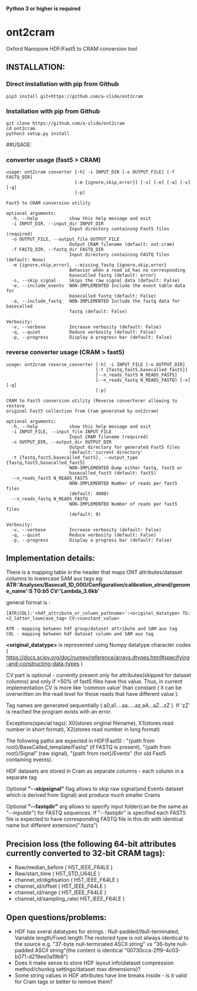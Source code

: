**Python 3 or higher is required**

# ont2cram

Oxford Nanopore HDF/Fast5 to CRAM conversion tool

## INSTALLATION:

### Direct installation with pip from Github

~~~
pip3 install git+https://github.com/a-slide/ont2cram
~~~

### Installation with pip from Github

~~~
git clone https://github.com/a-slide/ont2cram
cd ont2cram
python3 setup.py install
~~~

##USAGE:

### converter usage (fast5 > CRAM)

~~~
usage: ont2cram converter [-h] -i INPUT_DIR [-o OUTPUT_FILE] [-f FASTQ_DIR]
                          [-m {ignore,skip,error}] [-s] [-e] [-a] [-v] [-q]
                          [-p]

Fast5 to CRAM conversion utility

optional arguments:
  -h, --help            show this help message and exit
  -i INPUT_DIR, --input_dir INPUT_DIR
                        Input directory containing Fast5 files (required)
  -o OUTPUT_FILE, --output_file OUTPUT_FILE
                        Output CRAM filename (default: out.cram)
  -f FASTQ_DIR, --fastq_dir FASTQ_DIR
                        Input directory containing FASTQ files (default: None)
  -m {ignore,skip,error}, --missing_fastq {ignore,skip,error}
                        Behavior when a read id has no corresponding
                        basecalled fastq (default: error)
  -s, --skip_signal     Skips the raw signal data (default: False)
  -e, --include_events  NON-IMPLEMENTED Include the event table data for
                        basecalled fastq (default: False)
  -a, --include_fastq   NON-IMPLEMENTED Include the fastq data for basecalled
                        fastq (default: False)

Verbosity:
  -v, --verbose         Increase verbosity (default: False)
  -q, --quiet           Reduce verbosity (default: False)
  -p, --progress        Display a progress bar (default: False)

~~~

### reverse converter usage (CRAM > fast5)

~~~
usage: ont2cram reverse_converter [-h] -i INPUT_FILE [-o OUTPUT_DIR]
                                  [-t {fastq,fast5,basecalled_fast5}]
                                  [--n_reads_fast5 N_READS_FAST5]
                                  [--n_reads_fastq N_READS_FASTQ] [-v] [-q]
                                  [-p]

CRAM to Fast5 conversion utility (Reverse converterer allowing to restore
original Fast5 collection from Cram generated by ont2cram)

optional arguments:
  -h, --help            show this help message and exit
  -i INPUT_FILE, --input_file INPUT_FILE
                        Input CRAM filename (required)
  -o OUTPUT_DIR, --output_dir OUTPUT_DIR
                        Output directory for generated Fast5 files
                        (default:'current directory'
  -t {fastq,fast5,basecalled_fast5}, --output_type {fastq,fast5,basecalled_fast5}
                        NON-IMPLEMENTED Dump either fastq, fast5 or
                        basecalled_fast5 (default: fast5)
  --n_reads_fast5 N_READS_FAST5
                        NON-IMPLEMENTED Number of reads per fast5 files
                        (default: 4000)
  --n_reads_fastq N_READS_FASTQ
                        NON-IMPLEMENTED Number of reads per fast5 files
                        (default: 0)

Verbosity:
  -v, --verbose         Increase verbosity (default: False)
  -q, --quiet           Reduce verbosity (default: False)
  -p, --progress        Display a progress bar (default: False)
~~~

## Implementation details:

There is a mapping table in the header that maps ONT attributes/dataset columns to lowercase SAM aux tags eg:
**ATR:'Analyses/Basecall_1D_000/Configuration/calibration_strand/genome_name':S TG:b5 CV:'Lambda_3.6kb'**

general format is :
~~~
[ATR|COL]:'<hdf_attribute_or_column_pathname>':<original_datatype> TG:<2_letter_lowecase_tag> CV:<constant_value>

ATR - mapping between hdf group/dataset attribute and SAM aux tag
COL - mapping between hdf dataset column and SAM aux tag
~~~
**<original_datatype>** is represented using Numpy datatype character codes ( https://docs.scipy.org/doc/numpy/reference/arrays.dtypes.html#specifying-and-constructing-data-types )  

CV part is optional - currently present only for attributes(skipped for dataset columns) and only if >50% of fast5 files have this value. Thus, in current implementation CV is more like 'common value' than constant ( it can be overwritten on the read level for those reads that have different value ).

Tag names are generated sequentially ( a0,a1....aa.....az,aA...aZ...zZ ). If 'zZ' is reached the program exists with an error.

Exceptions(special tags): X0(stores original filename), X1(stores read number in short format), X2(stores read number in long format)

The following paths are expected in HDF(Fast5) : "{path from root}/BaseCalled_template/Fastq" (if FASTQ is present), "{path from root}/Signal" (raw signal), "{path from root}/Events" (for old Fast5 containing events).

HDF datasets are stored in Cram as separate columns - each column in a separate tag

Optional **"--skipsignal"** flag allows to skip raw signal(and Events dataset which is derived from Signal) and produce _much_ smaller Crams

Optional **"--fastqdir"** arg allows to specify input folder(can be the same as "--inputdir") for FASTQ sequences. If "--fastqdir" is specified each FAST5 file is expected to have corresponding FASTQ file in this dir with identical name but different extension(".fastq")

## Precision loss (the following 64-bit attributes currently converted to 32-bit CRAM tags):
* Raw/median_before   ( H5T_IEEE_F64LE )
* Raw/start_time   ( H5T_STD_U64LE  )
* channel_id/digitisation ( H5T_IEEE_F64LE )
* channel_id/offset   ( H5T_IEEE_F64LE )
* channel_id/range   ( H5T_IEEE_F64LE )
* channel_id/sampling_rate( H5T_IEEE_F64LE )

## Open questions/problems:

* HDF has sveral datatypes for strings : Null-padded/Null-terminated, Variable length/Fixed length.The restored type is not always identical to the source e.g. "37-byte null-terminated ASCII string" vs "36-byte null-padded ASCII string"(the content is identical "00730cca-2ff9-4c03-b071-d219ee0a19b8")
* Does it make sense to store HDF layout info(dataset compression method/chunkig settings/dataset max dimensions)?
* Some string values in HDF attributes have line breaks inside - is it valid for Cram tags or better to remove them?
